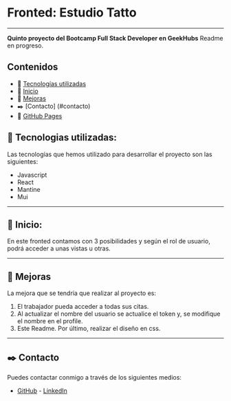 
# Fronted: Estudio Tatto
 ---

**Quinto proyecto del Bootcamp Full Stack Developer en GeekHubs**
Readme en progreso.

## Contenidos

-  📌 [Tecnologías utilizadas](#tecnologias-utilizadas)
-  🚀 [Inicio](#inicio)
- 🌟 [Mejoras](#mejoras)
- ✒️ [Contacto] (#contacto)
- 🔗 [GitHub Pages](#github-pages-link)

## 📌 Tecnologias utilizadas:
Las tecnologías que hemos utilizado para desarrollar el proyecto son las siguientes:
- Javascript
- React
- Mantine
- Mui

---
## 🚀 Inicio:
En este fronted contamos con 3 posibilidades y según el rol de usuario, podrá acceder a unas vistas u otras.

---
## 🌟 Mejoras
La mejora que se tendría que realizar al proyecto es:
1. El trabajador pueda acceder a todas sus citas.
2. Al actualizar el nombre del usuario se actualice el token y, se modifique el nombre en el profile.
3. Este Readme.
Por último, realizar el diseño en css.
---
## ✒️ Contacto
Puedes contactar conmigo a través de los siguientes medios:
 - [GitHub]((https://github.com/martaguillemolmos)) - [LinkedIn](https://www.linkedin.com/in/marta-guillem-olmos-b26b9b293/)